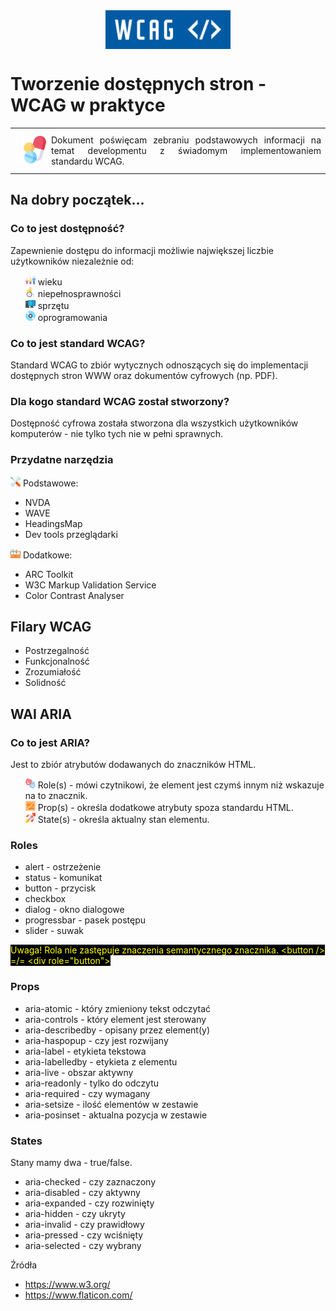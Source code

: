 <div style="width: 100%; display: flex; justify-content: center"><img src="./imgs/logo.png" width="200"></div>

# Tworzenie dostępnych stron - WCAG w praktyce

<table>
 <tr>
     <td><img src="./imgs/pills.png" width="60" style="margin: 10px" /></td>
     <td style="text-align: justify;" >Dokument poświęcam zebraniu podstawowych informacji na temat developmentu z świadomym implementowaniem standardu WCAG.</td>
 </tr>
</table>

## Na dobry początek...

### Co to jest dostępność?

Zapewnienie dostępu do informacji możliwie największej liczbie użytkowników niezależnie od:

<ul style="list-style-type: none;" >
    <li><img src="./imgs/age.png" /> wieku</li>
    <li><img src="./imgs/disability.png" /> niepełnosprawności</li>
    <li><img src="./imgs/pc.png" /> sprzętu</li>
    <li><img src="./imgs/disc.png" /> oprogramowania</li>
</ul>

### Co to jest standard WCAG?

Standard WCAG to zbiór wytycznych odnoszących się do implementacji dostępnych stron WWW oraz dokumentów cyfrowych (np. PDF).

### Dla kogo standard WCAG został stworzony?

Dostępność cyfrowa została stworzona dla wszystkich użytkowników komputerów - nie tylko tych nie w pełni sprawnych.

### Przydatne narzędzia

<img src="./imgs/tools.png" > Podstawowe:
- NVDA
- WAVE
- HeadingsMap
- Dev tools przeglądarki

<img src="./imgs/toolbox.png" > Dodatkowe:
- ARC Toolkit
- W3C Markup Validation Service
- Color Contrast Analyser

## Filary WCAG

- Postrzegalność
- Funkcjonalność
- Zrozumiałość
- Solidność

## WAI ARIA

### Co to jest ARIA?

Jest to zbiór atrybutów dodawanych do znaczników HTML.

<ul style="list-style-type: none;" >
    <li><img src="./imgs/masks.png" /> Role(s) - mówi czytnikowi, że element jest czymś innym niż wskazuje na to znacznik.</li>
    <li><img src="./imgs/crate.png" /> Prop(s) - określa dodatkowe atrybuty spoza standardu HTML.</li>
    <li><img src="./imgs/rocket.png" /> State(s) - określa aktualny stan elementu.</li>
</ul>

### Roles

- alert - ostrzeżenie
- status - komunikat
- button - przycisk
- checkbox
- dialog - okno dialogowe
- progressbar - pasek postępu
- slider - suwak

<span style="color:yellow; background: black;">Uwaga! Rola nie zastępuje znaczenia semantycznego znacznika. \<button /> =/= \<div role="button"> </span>

### Props

- aria-atomic - który zmieniony tekst odczytać
- aria-controls - który element jest sterowany
- aria-describedby - opisany przez element(y)
- aria-haspopup - czy jest rozwijany
- aria-label - etykieta tekstowa
- aria-labelledby - etykieta z elementu
- aria-live - obszar aktywny
- aria-readonly - tylko do odczytu
- aria-required - czy wymagany
- aria-setsize - ilość elementów w zestawie
- aria-posinset - aktualna pozycja w zestawie

### States

Stany mamy dwa - true/false.

- aria-checked - czy zaznaczony
- aria-disabled - czy aktywny
- aria-expanded - czy rozwinięty
- aria-hidden - czy ukryty
- aria-invalid - czy prawidłowy
- aria-pressed - czy wciśnięty
- aria-selected - czy wybrany

Źródła
- https://www.w3.org/
- https://www.flaticon.com/

